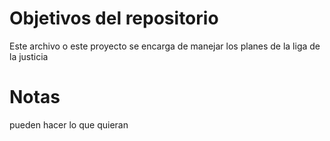 # Objetivos del repositorio

Este archivo o este proyecto se encarga de manejar los planes de la liga de la justicia 

# Notas
pueden hacer lo que quieran 